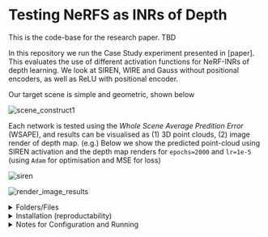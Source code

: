 # Testing NeRFS as INRs of Depth

This is the code-base for the research paper. TBD

In this repository we run the Case Study experiment presented in [paper]. This evaluates the use of different activation functions for NeRF-INRs of depth learning. We look at SIREN, WIRE and Gauss without positional encoders, as well as ReLU with positional encoder. 

Our target scene is simple and geometric, shown below 

![scene_construct1](https://user-images.githubusercontent.com/64833452/226965204-5b3d7666-9742-4da7-b159-1b4b22ccc1b5.PNG)

Each network is tested using the _Whole Scene Average Predition Error_ (WSAPE), and results can be visualised as (1) 3D point clouds, (2) image render of depth map. (e.g.) Below we show the predicted point-cloud using SIREN activation and the depth map renders for `epochs=2000` and `lr=1e-5` (using `Adam` for optimisation and MSE for loss)

![siren](https://user-images.githubusercontent.com/64833452/226962178-ceef5a4f-6317-40eb-9703-5dc7a7eaa622.gif)

![render_image_results](https://user-images.githubusercontent.com/64833452/226964305-d9648e73-537b-4e16-a798-a265f570663e.png)


<details>
<summary>Folders/Files</summary>
<br>

`modules` contains the network modules for our case study (Gauss, SIREN, WIRE and RELU activated NeRF architectures).

`runfile.py` can be configured to run training/evaluation, generate the scene and visualise the scene

`run_load_state.py` can be used to load the state of an experiment/network and display the scene/render images of the views. (Note that we have hard coded the image rendering step. If you change the number of rays in each view/the number of views, remeber to change `trainer.disp_heat()` in `trainer.py`)

`scene.py` defines the scene handler - setting up geometries and solving the GT targets. The `Scene` class also handles the interfacing with `Trainer`.

`trainer.py` defines the training / visualisation handler - it trains given networks and visualises the 3D scene with and without predicted results.

`utils_.py` defines the accuracy,loss and other necessary calculation functions
</details>

<details>
<summary>Installation (reproductability)</summary>
<br>
To note: We used a conda env with CUDA 13 with RTX 3090 and i10 processors on Windows. ~Hasn't been tested on other PCs yet~

Using Python 3.8, and installing the following packages  
```
pip install matplotlib==3.7.1, numpy==1.24.2, tensordict==0.0.2b0
pip install torch==1.12.1+cu113 torchvision==0.13.1+cu113 -f https://download.pytorch.org/whl/torch_stable.html
```

IMPORTANT: `tensordict` needs to be `v0.0.2b0` not higher
</details>


<details>
<summary>Notes for Configuration and Running</summary>
<br>

The geometry (of cuboid volumes and rays) is hard coded into `scene.py`, however you can still modify the components (add more cubes or views) by adding to the `build_blocks` and `build_rays` function. If you do this and then wish to render images, remeber to change the `trainer.disp_heat()` function in `trainer.py` (this provides a heatmap of the depth-wise images relative to the three views we define).

For training, you can configure the params in `runfile.py` and this can be run for a number of models.

For visualisation you can use `scene.disp_scene` to plot the 3D view of scene with option to include ray-views, cubes and GT intersections. We can visualise predicted scene using `scene.disp_pred_scene`.

</details>

